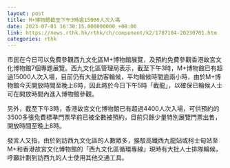 ```yaml
---
layout: post
title: M+博物館截至下午3時逾15000人次入場
date: 2023-07-01 16:30:15.000000000 +08:00
link: https://news.rthk.hk/rthk/ch/component/k2/1707104-20230701.htm
categories: rthk
---
```


市民在今日可以免費參觀西九文化區M+博物館展覽，及預約免費參觀香港故宮文化博物館7個專題展覽。西九文化區管理局表示，截至下午3時，M+博物館已有超過15000人次入場，目前仍有大量訪客輪候，平均輪候時間逾兩小時，由於M+博物館今天開放時間至晚上6時，因此將於今日下午5時「截龍」，以確保已輪候人士可在開放時間內進入博物館參觀。

另外，截至下午3時，香港故宮文化博物館已有超過4400人次入場，可供預約的3500多張免費標準門票早前已被全數被預約，目前只餘少量特別展覽門票出售，開放時間至晚上8時。

發言人又指，由於到訪西九文化區的人數眾多，接駁高鐵西九龍站或柯士甸站至M+和香港故宮文化博物館的「西九文化區循環專線」現時有大批人士排隊輪候，呼籲計劃到訪西九的人士使用其他交通工具。
